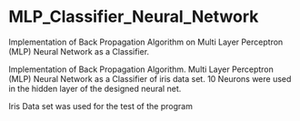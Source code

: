 # MLP_Classifier_Neural_Network
Implementation of Back Propagation Algorithm on Multi Layer Perceptron (MLP) Neural Network as a Classifier.

Implementation of Back Propagation Algorithm.
Multi Layer Perceptron (MLP) Neural Network as a Classifier of iris data set.
10 Neurons were used in the hidden layer of the designed neural net.

Iris Data set was used for the test of the program
